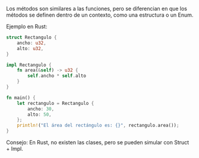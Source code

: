 Los métodos son similares a las funciones, pero se diferencian en que los métodos se definen dentro de un contexto, como una estructura o un Enum\.

Ejemplo en Rust:
```rust
struct Rectangulo {
    ancho: u32,
    alto: u32,
}

impl Rectangulo {
    fn area(&self) -> u32 {
        self.ancho * self.alto
    }
}

fn main() {
    let rectangulo = Rectangulo {
        ancho: 30,
        alto: 50,
    };
    println!("El área del rectángulo es: {}", rectangulo.area());
}
```
Consejo: En Rust, no existen las clases, pero se pueden simular con Struct + Impl\.